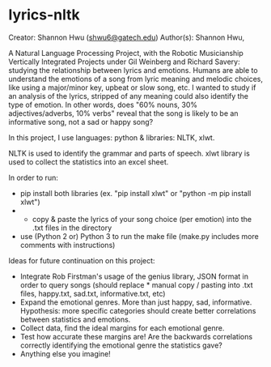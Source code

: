# lyrics-nltk


Creator: Shannon Hwu (shwu6@gatech.edu)
Author(s): Shannon Hwu,

A Natural Language Processing Project, with the Robotic Musicianship Vertically Integrated Projects under Gil Weinberg and Richard Savery:
studying the relationship between lyrics and emotions. Humans are able to understand the emotions of a song from lyric meaning and melodic choices,
like using a major/minor key, upbeat or slow song, etc. I wanted to study if an analysis of the lyrics, stripped of any meaning could also identify the type of emotion. In other words, does "60% nouns, 30% adjectives/adverbs, 10% verbs" reveal that the song is likely to be an informative song, not a sad or happy song?

In this project, I use languages: python & libraries: NLTK, xlwt.

NLTK is used to identify the grammar and parts of speech.
xlwt library is used to collect the statistics into an excel sheet.

In order to run:
- pip install both libraries (ex. "pip install xlwt" or "python -m pip install xlwt")
- * copy & paste the lyrics of your song choice (per emotion) into the .txt files in the directory
- use (Python 2 or) Python 3 to run the make file
(make.py includes more comments with instructions)

Ideas for future continuation on this project:
- Integrate Rob Firstman's usage of the genius library, JSON format in order to query songs
  (should replace * manual copy / pasting into .txt files, happy.txt, sad.txt, informative.txt, etc)
- Expand the emotional genres. More than just happy, sad, informative.
  Hypothesis: more specific categories should create better correlations between statistics and emotions.
- Collect data, find the ideal margins for each emotional genre.
- Test how accurate these margins are! Are the backwards correlations correctly identifying the emotional genre the statistics gave?
- Anything else you imagine!
